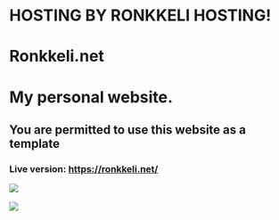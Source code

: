 # HOSTING BY RONKKELI HOSTING!

# Ronkkeli.net
# My personal website.
## You are permitted to use this website as a template

### Live version: https://ronkkeli.net/

![](https://komarev.com/ghpvc/?username=1Ronkkeli) 
<br> </br>
<a href="https://github.com/1Ronkkeli">
<img id="imagers" align="center" src="https://github-readme-stats.vercel.app/api?username=1Ronkkeli&show_icons=true&line_height=27&count_private=true&title_color=FE4EDA&text_color=8F00FF&icon_color=FF00FF&bg_color=000000" />


 </a>
<br> </br>


